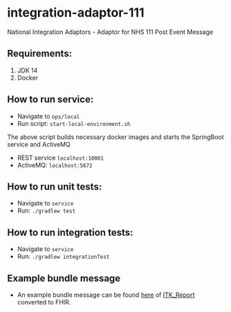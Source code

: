 # integration-adaptor-111
National Integration Adaptors - Adaptor for NHS 111 Post Event Message

## Requirements:
1. JDK 14
2. Docker

## How to run service:
* Navigate to `ops/local`
* Run script: `start-local-environment.sh`

The above script builds necessary docker images and starts the SpringBoot service and ActiveMQ
* REST service `localhost:10001`
* ActiveMQ: `localhost:5672`

## How to run unit tests:
* Navigate to `service`
* Run: `./gradlew test`

## How to run integration tests:
* Navigate to `service`
* Run: `./gradlew integrationTest`

## Example bundle message 
* An example bundle message can be found [here](./example_FHIR_bundle_message.json) of [ITK_Report](./service/src/integration-test/resources/xml/ITK_Report_request.xml) converted to FHIR. 